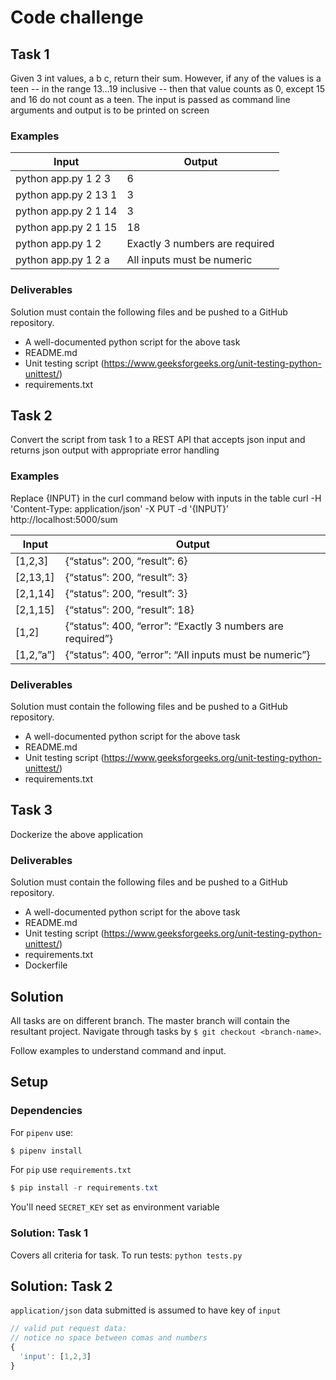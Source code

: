 # Code challenge

## Task 1

Given 3 int values, a b c, return their sum. However, if any of the values is a teen -- in the range 13...19 inclusive -- then that value counts as 0, except 15 and 16 do not count as a teen. The input is passed as command line arguments and output is to be printed on screen

### Examples

| Input                | Output                         |
| -------------------- | ------------------------------ |
| python app.py 1 2 3  | 6                              |
| python app.py 2 13 1 | 3                              |
| python app.py 2 1 14 | 3                              |
| python app.py 2 1 15 | 18                             |
| python app.py 1 2    | Exactly 3 numbers are required |
| python app.py 1 2 a  | All inputs must be numeric     |

### Deliverables

Solution must contain the following files and be pushed to a GitHub repository.

- A well-documented python script for the above task
- README.md
- Unit testing script (https://www.geeksforgeeks.org/unit-testing-python-unittest/)
- requirements.txt

## Task 2

Convert the script from task 1 to a REST API that accepts json input and returns json output with appropriate error handling

### Examples

Replace {INPUT} in the curl command below with inputs in the table
curl -H 'Content-Type: application/json' -X PUT -d '{INPUT}’ http://localhost:5000/sum

| Input     | Output                                                     |
| --------- | ---------------------------------------------------------- |
| [1,2,3]   | {“status”: 200, “result”: 6}                               |
| [2,13,1]  | {“status”: 200, “result”: 3}                               |
| [2,1,14]  | {“status”: 200, “result”: 3}                               |
| [2,1,15]  | {“status”: 200, “result”: 18}                              |
| [1,2]     | {“status”: 400, “error”: “Exactly 3 numbers are required”} |
| [1,2,”a”] | {“status”: 400, “error”: “All inputs must be numeric”}     |

### Deliverables

Solution must contain the following files and be pushed to a GitHub repository.

- A well-documented python script for the above task
- README.md
- Unit testing script (https://www.geeksforgeeks.org/unit-testing-python-unittest/)
- requirements.txt

## Task 3

Dockerize the above application

### Deliverables

Solution must contain the following files and be pushed to a GitHub repository.

- A well-documented python script for the above task
- README.md
- Unit testing script (https://www.geeksforgeeks.org/unit-testing-python-unittest/)
- requirements.txt
- Dockerfile

## Solution

All tasks are on different branch. The master branch will contain the resultant project.
Navigate through tasks by `$ git checkout <branch-name>`.

Follow examples to understand command and input.

## Setup

### Dependencies

For `pipenv` use:

```powershell
$ pipenv install
```

For `pip` use `requirements.txt`

```powershell
$ pip install -r requirements.txt
```

You'll need `SECRET_KEY` set as environment variable

### Solution: Task 1

Covers all criteria for task. To run tests: `python tests.py`

## Solution: Task 2

`application/json` data submitted is assumed to have key of `input`

```javascript
// valid put request data:
// notice no space between comas and numbers
{
  'input': [1,2,3]
}
```
